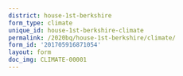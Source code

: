 ```yaml
---
district: house-1st-berkshire
form_type: climate
unique_id: house-1st-berkshire-climate
permalink: /2020bq/house-1st-berkshire/climate/
form_id: '201705916871054'
layout: form
doc_img: CLIMATE-00001
---
```

